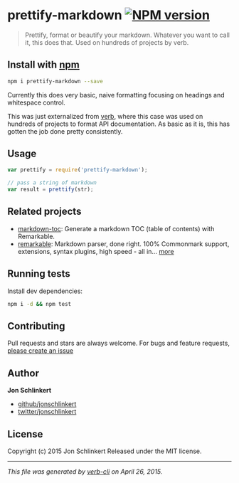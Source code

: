 # prettify-markdown [![NPM version](https://badge.fury.io/js/prettify-markdown.svg)](http://badge.fury.io/js/prettify-markdown)

> Prettify, format or beautify your markdown. Whatever you want to call it, this does that. Used on hundreds of projects by verb.

## Install with [npm](npmjs.org)

```bash
npm i prettify-markdown --save
```

Currently this does very basic, naive formatting focusing on headings and whitespace control. 

This was just externalized from [verb], where this case was used on hundreds of projects to format API documentation. As basic as it is, this has gotten the job done pretty consistently.

## Usage

```js
var prettify = require('prettify-markdown');

// pass a string of markdown
var result = prettify(str);
```

## Related projects

* [markdown-toc](https://github.com/jonschlinkert/markdown-toc): Generate a markdown TOC (table of contents) with Remarkable.
* [remarkable](https://github.com/jonschlinkert/remarkable): Markdown parser, done right. 100% Commonmark support, extensions, syntax plugins, high speed - all in… [more](https://github.com/jonschlinkert/remarkable)  

## Running tests

Install dev dependencies:

```bash
npm i -d && npm test
```

## Contributing

Pull requests and stars are always welcome. For bugs and feature requests, [please create an issue](https://github.com/jonschlinkert/prettify-markdown/issues)

## Author

**Jon Schlinkert**

+ [github/jonschlinkert](https://github.com/jonschlinkert)
+ [twitter/jonschlinkert](http://twitter.com/jonschlinkert)

## License

Copyright (c) 2015 Jon Schlinkert
Released under the MIT license.

***

_This file was generated by [verb-cli](https://github.com/assemble/verb-cli) on April 26, 2015._

<!-- reflinks generated by verb-reflinks plugin -->

[assemble]: http://assemble.io
[template]: https://github.com/jonschlinkert/template
[verb]: https://github.com/assemble/verb